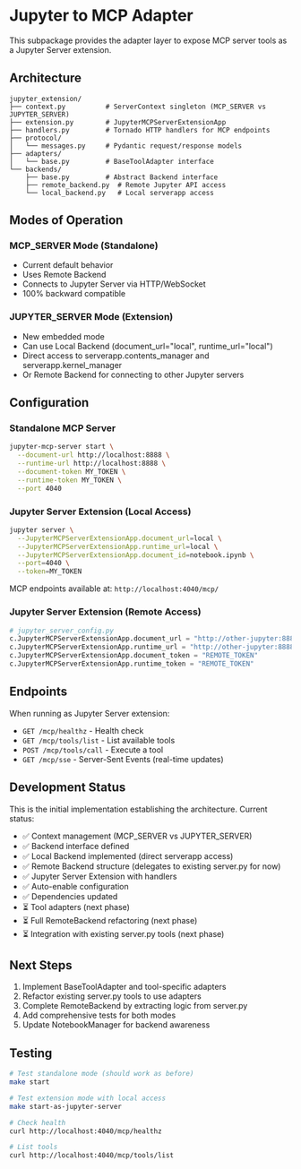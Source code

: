 # Jupyter to MCP Adapter

This subpackage provides the adapter layer to expose MCP server tools as a Jupyter Server extension.

## Architecture

```
jupyter_extension/
├── context.py          # ServerContext singleton (MCP_SERVER vs JUPYTER_SERVER)
├── extension.py        # JupyterMCPServerExtensionApp
├── handlers.py         # Tornado HTTP handlers for MCP endpoints
├── protocol/
│   └── messages.py     # Pydantic request/response models
├── adapters/
│   └── base.py         # BaseToolAdapter interface
└── backends/
    ├── base.py         # Abstract Backend interface
    ├── remote_backend.py  # Remote Jupyter API access
    └── local_backend.py   # Local serverapp access
```

## Modes of Operation

### MCP_SERVER Mode (Standalone)
- Current default behavior
- Uses Remote Backend
- Connects to Jupyter Server via HTTP/WebSocket
- 100% backward compatible

### JUPYTER_SERVER Mode (Extension)
- New embedded mode
- Can use Local Backend (document_url="local", runtime_url="local")
- Direct access to serverapp.contents_manager and serverapp.kernel_manager
- Or Remote Backend for connecting to other Jupyter servers

## Configuration

### Standalone MCP Server
```bash
jupyter-mcp-server start \
  --document-url http://localhost:8888 \
  --runtime-url http://localhost:8888 \
  --document-token MY_TOKEN \
  --runtime-token MY_TOKEN \
  --port 4040
```

### Jupyter Server Extension (Local Access)
```bash
jupyter server \
  --JupyterMCPServerExtensionApp.document_url=local \
  --JupyterMCPServerExtensionApp.runtime_url=local \
  --JupyterMCPServerExtensionApp.document_id=notebook.ipynb \
  --port=4040 \
  --token=MY_TOKEN
```

MCP endpoints available at: `http://localhost:4040/mcp/`

### Jupyter Server Extension (Remote Access)
```python
# jupyter_server_config.py
c.JupyterMCPServerExtensionApp.document_url = "http://other-jupyter:8888"
c.JupyterMCPServerExtensionApp.runtime_url = "http://other-jupyter:8888"
c.JupyterMCPServerExtensionApp.document_token = "REMOTE_TOKEN"
c.JupyterMCPServerExtensionApp.runtime_token = "REMOTE_TOKEN"
```

## Endpoints

When running as Jupyter Server extension:

- `GET /mcp/healthz` - Health check
- `GET /mcp/tools/list` - List available tools
- `POST /mcp/tools/call` - Execute a tool
- `GET /mcp/sse` - Server-Sent Events (real-time updates)

## Development Status

This is the initial implementation establishing the architecture. Current status:

- ✅ Context management (MCP_SERVER vs JUPYTER_SERVER)
- ✅ Backend interface defined
- ✅ Local Backend implemented (direct serverapp access)
- ✅ Remote Backend structure (delegates to existing server.py for now)
- ✅ Jupyter Server Extension with handlers
- ✅ Auto-enable configuration
- ✅ Dependencies updated
- ⏳ Tool adapters (next phase)
- ⏳ Full RemoteBackend refactoring (next phase)
- ⏳ Integration with existing server.py tools (next phase)

## Next Steps

1. Implement BaseToolAdapter and tool-specific adapters
2. Refactor existing server.py tools to use adapters
3. Complete RemoteBackend by extracting logic from server.py
4. Add comprehensive tests for both modes
5. Update NotebookManager for backend awareness

## Testing

```bash
# Test standalone mode (should work as before)
make start

# Test extension mode with local access
make start-as-jupyter-server

# Check health
curl http://localhost:4040/mcp/healthz

# List tools
curl http://localhost:4040/mcp/tools/list
```
